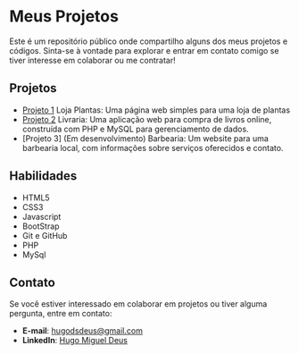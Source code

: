 # Meus Projetos

Este é um repositório público onde compartilho alguns dos meus projetos e códigos. Sinta-se à vontade para explorar e entrar em contato comigo se tiver interesse em colaborar ou me contratar!

## Projetos

- [Projeto 1](https://github.com/HugoDeus/HD-Public/tree/main/WEb%20Pages/loja%20plantas) Loja Plantas: Uma página web simples para uma loja de plantas
- [Projeto 2](https://github.com/HugoDeus/HD-Public/tree/main/Book%20Store) Livraria: Uma aplicação web para compra de livros online, construída com PHP e MySQL para gerenciamento de dados.
- [Projeto 3] (Em desenvolvimento) Barbearia: Um website para uma barbearia local, com informações sobre serviços oferecidos e contato.

## Habilidades

- HTML5
- CSS3
- Javascript
- BootStrap
- Git e GitHub
- PHP
- MySql

## Contato

Se você estiver interessado em colaborar em projetos ou tiver alguma pergunta, entre em contato:

- **E-mail**: hugodsdeus@gmail.com
- **LinkedIn**: [Hugo Miguel Deus](https://www.linkedin.com/in/hugo-miguel-deus-70571952?lipi=urn%3Ali%3Apage%3Ad_flagship3_profile_view_base_contact_details%3BJf30QsUFTLabrOQEAJ%2FW5Q%3D%3D)


